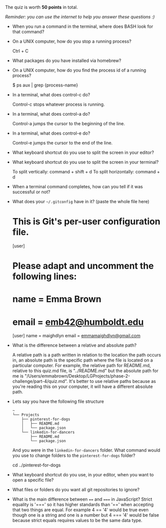 The quiz is worth __50 points__ in total.

_Reminder: you can use the internet to help you answer these questions :)_

- When you run a command in the terminal, where does BASH look for that command?
<!-- Still need to answer!!! -->

- On a UNIX computer, how do you stop a running process?

  Ctrl + C

- What packages do you have installed via homebrew?
<!-- Still need to answer!!! -->

- On a UNIX computer, how do you find the process id of a running process?

  $ ps aux | grep {process-name}
<!-- Read more about this later. -->

- In a terminal, what does control-c do?

  Control-c stops whatever process is running.

- In a terminal, what does control-a do?

  Control-a jumps the cursor to the beginning of the line.

- In a terminal, what does control-e do?

  Control-e jumps the cursor to the end of the line.

- What keyboard shortcut do you use to split the screen in your editor?
<!-- The internet's suggestion of command + k + arrow doesn't work... needs further digging -->

- What keyboard shortcut do you use to split the screen in your terminal?

  To split vertically: command + shift + d
  To split horizontally: command + d

- When a terminal command completes, how can you tell if it was successful or not?
<!-- Still need to answer!!! -->

- What does your `~/.gitconfig` have in it? (paste the whole file here)

  # This is Git's per-user configuration file.
  [user]
  # Please adapt and uncomment the following lines:
  #	name = Emma Brown
  #	email = emb42@humboldt.edu
  [user]
  name = maighdlyn
  email = emmamaighdlyn@gmail.com

- What is the difference between a relative and absolute path?

  A relative path is a path written in relation to the location the path occurs in, an absolute path is the specific path where the file is located on a particular computer. For example, the relative path for README.md, relative to this quiz.md file, is "../README.md" but the absolute path for me is "/Users/emmabrown/Desktop/LGProjects/phase-2-challenge/part-4/quiz.md". It's better to use relative paths because as you're reading this on your computer, it will have a different absolute path.

- Lets say you have the following file structure

  ```
  ~
  └── Projects
      ├── pinterest-for-dogs
      │   ├── README.md
      │   └── package.json
      └── linkedin-for-dancers
          ├── README.md
          └── package.json
  ```

  And you were in the `linkedin-for-dancers` folder. What command would you use to change folders to the `pinterest-for-dogs` folder?

  cd ../pinterest-for-dogs

- What keyboard shortcut do you use, in your editor, when you want to open a specific file?
<!-- Still need to answer!!! -->

- What files or folders do you want all git repositories to ignore?
<!-- Still need to answer!!! -->

- What is the main difference between `==` and `===` in JavaScript?
  Strict equality is '===' so it has higher standards than '==' when accepting that two things are equal. For example 4 == '4' would be true even though one is a string and one is a number but 4 === '4' would be false because strict equals requires values to be the same data type.
